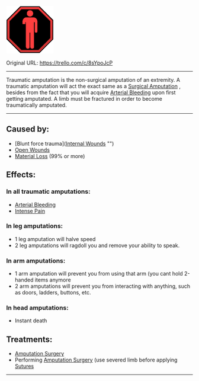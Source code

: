 ![tile049(1).png\|200](./Traumatic%20Amputation%20-%20Attachments/6718845db30472d958dd7b13.png)

Original URL: https://trello.com/c/8sYpoJcP

---

Traumatic amputation is the non-surgical amputation of an extremity. A traumatic amputation will act the exact same as a [Surgical Amputation](Surgical%20Amputation.md) , besides from the fact that you will acquire [Arterial Bleeding](Arterial%20Bleeding.md) upon first getting amputated. A limb must be fractured in order to become traumatically amputated.

---

## Caused by:

- [Blunt force trauma]([Internal Wounds](../Any%20bodypart/Internal%20Wounds.md) "‌")
- [Open Wounds](../Any%20bodypart/Open%20Wounds.md)
- [Material Loss](../Cybernetics%20Expansion%20(Needs%20images)/Material%20Loss.md) (99% or more)

## Effects:

### In all traumatic amputations:

- [Arterial Bleeding](Arterial%20Bleeding.md)
- [Intense Pain](../Symptoms/Intense%20Pain.md)

### In leg amputations:

- 1 leg amputation will halve speed
- 2 leg amputations will ragdoll you and remove your ability to speak.

### In arm amputations:

- 1 arm amputation will prevent you from using that arm (you cant hold 2-handed items anymore
- 2 arm amputations will prevent you from interacting with anything, such as doors, ladders, buttons, etc.

### In head amputations:

- Instant death

## Treatments:

- [Amputation Surgery](../Procedures/Amputation%20Surgery.md)
- Performing [Amputation Surgery](../Procedures/Amputation%20Surgery.md)  (use severed limb before applying [Sutures](../Items/Sutures.md)

---

